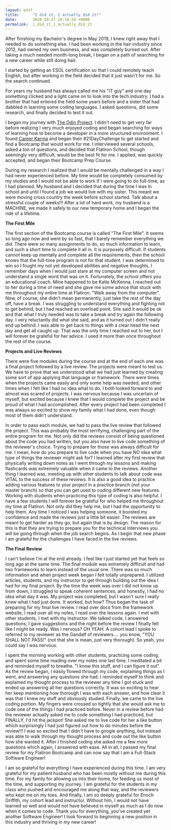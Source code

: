 ```yaml
---
layout: post
title:      "I did it, I actually did it!"
date:       2020-10-27 20:16:34 +0000
permalink:  i_did_it_i_actually_did_it
---
```



<!-- wp:paragraph -->
<p>After finishing my Bachelor's degree in May 2019, I knew right away that I needed to do something else. I had been working in the hair industry since 2012, had owned my own business, and was completely burned out. After taking a much needed month-long break, I began on a path of searching for a new career while still doing hair. </p>
<!-- /wp:paragraph -->

<!-- wp:paragraph -->
<p>I started by getting  an ESOL certification so that I could remotely teach English, but after working in the field decided that it just wasn't for me. So the search continued. </p>
<!-- /wp:paragraph -->

<!-- wp:paragraph -->
<p>For years my husband has always called me his "IT guy" and one day something clicked and a light came on to look into the tech industry. I had a brother that had entered the field some years before and a sister that had dabbled in learning some coding languages. I asked questions, did some research, and finally decided to test it out. </p>
<!-- /wp:paragraph -->

<!-- wp:paragraph -->
<p>I began my journey with <a href="https://www.theodinproject.com">The Odin Project</a>. I didn't need to get very far before realizing I very much enjoyed coding and began searching for ways of learning how to become a developer in a more structured environment. I found <a href="https://careerkarma.com">Career Karma</a> and began their #21DayChallenge to get started and find a Bootcamp that would work for me. I interviewed several schools, asked a ton of questions, and decided that Flatiron School, though seemingly very difficult, would be the best fit for me. I applied, was quickly accepted, and began their Bootcamp Prep Course. </p>
<!-- /wp:paragraph -->

<!-- wp:paragraph -->
<p>During my research I realized that I would be mentally challenged in a way I had never experienced before. My time would be completely consumed by my studies and I would not be able to work if I were going to do full-time, as I had planned. My husband and I decided that during the time I was in school and until I found a job we would live with my sister. This meant we were moving cross country the week before school started. Talk about a stressful couple of weeks!!! After a lot of hard work, my husband is a MACHINE, we made it safely to our new temporary home and I began the ride of a lifetime. </p>
<!-- /wp:paragraph -->

<!-- wp:paragraph -->
<p><strong>The First Mile</strong></p>
<!-- /wp:paragraph -->

<!-- wp:paragraph -->
<p>The first section of the Bootcamp course is called "The First Mile". It seems so long ago now and went by so fast, that I barely remember everything we did. There were so many assignments to do, so much information to learn, and such a short time to complete it all in. It is purposely difficult. If students cannot keep up mentally and complete all the requirements, then the school knows that the full-time program is not for that student. I was determined to win so I fought my not yet developed abilities and negative thoughts. I remember days when I would just stare at my computer screen and not understand a single word that was on it. Fortunately, the school offers you an educational coach. Mine happened to be Katie McKenna. I reached out to her during a time of need and she gave me some advice that stuck with me throughout my entire time at Flatiron. "Walk away from the computer". Now, of course, she didn't mean permanently, just take the rest of the day off, have a break. I was struggling to understand everything and fighting not to get behind, but I had reached an overload point. She said it would be ok and that what I truly needed was to take a break and try again the following day. I very reluctantly did what she said, and as it turned out I didn't really end up behind. I was able to get back to things with a clear head the next day and get all caught up. That was the only time I reached out to her, but I will forever be grateful for her advice. I used it more than once throughout the rest of the course. </p>
<!-- /wp:paragraph -->

<!-- wp:paragraph -->
<p><strong>Projects and Live Reviews</strong></p>
<!-- /wp:paragraph -->

<!-- wp:paragraph -->
<p>There were five modules during the course and at the end of each one was a final project followed by a live review. The projects were meant to test us. We have to prove that we understood what we had just learned by creating some sort of app applying that language or framework. There were times when the projects came easily and only some help was needed, and other times when I felt like I had no idea what to do. I both looked forward to and almost was scared of projects. I was nervous because I was uncertain of myself, but excited because I knew that I would complete the project and be proud of what I had accomplished. After every project had been completed I was always so excited to show my family what I had done, even though most of them didn't understand. </p>
<!-- /wp:paragraph -->

<!-- wp:paragraph -->
<p>In order to pass each module, we had to pass the live review that followed the project. This was probably the most terrifying, challenging part of the entire program for me. Not only did the reviews consist of being questioned about the code you had written, but you also have to live code something of the reviewer's choice. Trying to prepare for those was always difficult for me. I mean, how do you prepare to live code when you have NO idea what type of things the reviewer might ask for? I learned after my first review that physically writing down notes as I went through my lessons and making flashcards was extremely valuable when it came to the reviews. Another thing I learned was, meeting up with other students to talk about code was VITAL to the success of these reviews. It is also a good idea to practice adding various features to your project in a practice branch (not your master branch) so that you can get used to coding different new features. Working with students when practicing this type of coding is also helpful. I have a few students I will forever be grateful for who helped me throughout my time at Flatiron. Not only did they help me, but I had the opportunity to help them. Any time I noticed I was helping someone, it boosted my confidence and made the reviews just a little bit easier. The reviews are meant to get harder as they go, but again that is by design. The reason for this is that they are trying to prepare you for the technical interviews you will be going through when the job search begins. As I begin that new phase I am grateful for the challenges I have faced in the live reviews. </p>
<!-- /wp:paragraph -->

<!-- wp:paragraph -->
<p><strong>The Final Review</strong></p>
<!-- /wp:paragraph -->

<!-- wp:paragraph -->
<p>I can't believe I'm at the end already. I feel like I just started yet that feels so long ago at the same time. The final module was extremely difficult and had two frameworks to learn instead of the usual one. There was so much information and when project week began I felt totally unprepared. I utilized articles, students, and my instructor to get through building out the idea I had for my final project. By the time the week was over I did not know up from down, I struggled to speak coherent sentences, and honestly, I had no idea what day it was. My project was completed, but I wasn't sure I really knew what I had just done. It worked, but how? Thus began the task of preparing for my final live review. I read over docs from the framework website, I read over all my notes, I read over the lessons again. I met with other students, I met with my instructor. We talked code, I answered questions, I gave suggestions and the night before the review I finally felt like I might be ready. Was I nervous? OH YEAH. A cohort lead I spoke to referred to my reviewer as the Gandalf of reviewers.... you know, "YOU SHALL NOT PASS!" (not that she is mean, just very thorough).  So yeah, you could say I was nervous. </p>
<!-- /wp:paragraph -->

<!-- wp:paragraph -->
<p>I spent the morning working with other students, practicing some coding, and spent some time reading over my notes one last time. I meditated a bit and reminded myself to breathe. "I know this stuff, and I can figure it out". As the review began, I easily flowed through my code, explaining things as I went, and answering any questions she had. I reminded myself to think and explained my thought process to the reviewer any time I got stuck and ended up answering all her questions correctly. It was so exciting to hear her keep mentioning how thorough I was with each answer, and how clear it was that I knew my stuff and obviously studied. Finally, we came to the live coding portion. My fingers were crossed so tightly that she would ask me to code one of the things I had practiced before. Never in a review before had the reviewer actually asked me to code something I had practiced, but FINALLY, I'd hit the jackpot! She asked me to live code for her a like button which surprisingly I had just figured out how to do minutes before the review!!! I was so excited that I didn't have to google anything, but instead was able to walk through my thought process and code out the like button how she wanted it. After I finished coding she asked me a few more questions which again, I answered with ease.  All in all, I passed my final review for my Flatiron Bootcamp and can now say that I am a Full-Stack Software Engineer!</p>
<!-- /wp:paragraph -->

<!-- wp:paragraph -->
<p>I am so grateful for everything I have experienced during this time. I am very grateful for my patient husband who has been mostly without me during this time. For my family for allowing us into their home, for feeding us most of the time, and supporting my journey. I am grateful for the students in my class who pushed and encouraged me along that way, and the reviewers who kept me on my toes. And finally, I am so deeply grateful for Enoch Griffith, my cohort lead and instructor. Without him, I would not have learned so well and would not have believed in myself as much as I do now when it comes to code. Thank you for everything, you've created yet another Software Engineer! I look forward to beginning a new position in this industry and thriving in my new career! </p>
<!-- /wp:paragraph -->
